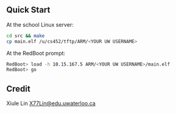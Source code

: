 ## Quick Start

At the school Linux server:

``` bash
cd src && make
cp main.elf /u/cs452/tftp/ARM/<YOUR UW USERNAME>
```

At the RedBoot prompt:

``` bash
RedBoot> load -h 10.15.167.5 ARM/<YOUR UW USERNAME>/main.elf
RedBoot> go
```

## Credit
Xiule Lin <X77Lin@edu.uwaterloo.ca>
